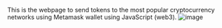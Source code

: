 This is the webpage to send tokens to the most popular cryptocurrency networks using Metamask wallet using JavaScript (web3).
![image](https://github.com/user-attachments/assets/5c492a2b-f457-408b-ae30-35dedb12b210)

